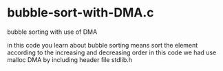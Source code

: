 # bubble-sort-with-DMA.c
bubble sorting with use of DMA


in this code you learn about bubble sorting means sort the element according to the increasing and decreasing order
in this code we had use malloc DMA by including header file stdlib.h 
